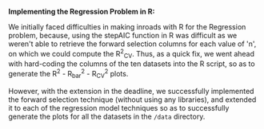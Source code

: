**Implementing the Regression Problem in R:**

We initially faced difficulties in making inroads with R for the Regression problem, because, using the stepAIC function in R was difficult as we weren't able to retrieve the forward selection columns for each value of 'n', on which we could compute the R<sup>2</sup><sub>CV</sub>. Thus, as a quick fix, we went ahead with hard-coding the columns of the ten datasets into the R script, so as to generate the R<sup>2</sup> - R<sub>bar</sub><sup>2</sup> - R<sub>CV</sub><sup>2</sup> plots. 

However, with the extension in the deadline, we successfully implemented the forward selection technique (without using any libraries), and extended it to each of the regression model techniques so as to successfully generate the plots for all the datasets in the `/data` directory.
